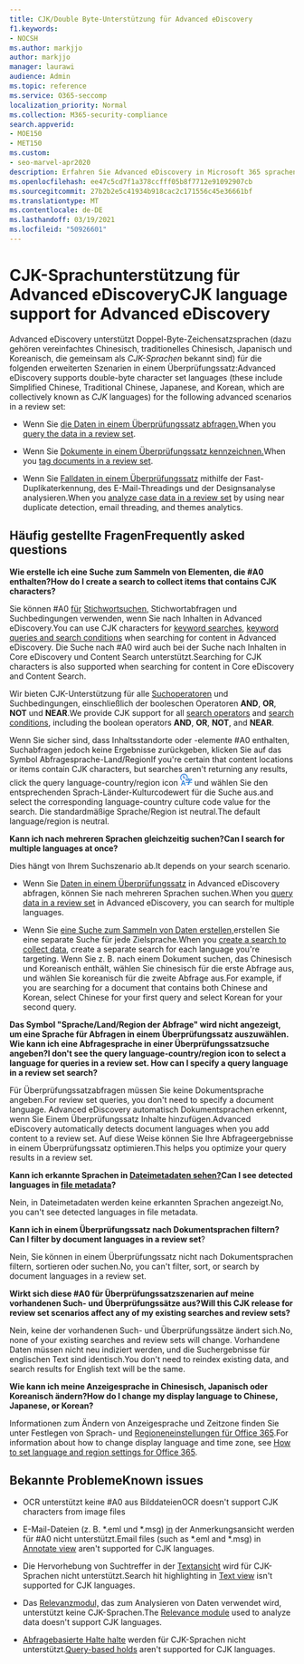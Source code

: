 ```yaml
---
title: CJK/Double Byte-Unterstützung für Advanced eDiscovery
f1.keywords:
- NOCSH
ms.author: markjjo
author: markjjo
manager: laurawi
audience: Admin
ms.topic: reference
ms.service: O365-seccomp
localization_priority: Normal
ms.collection: M365-security-compliance
search.appverid:
- MOE150
- MET150
ms.custom:
- seo-marvel-apr2020
description: Erfahren Sie Advanced eDiscovery in Microsoft 365 sprachen Chinesisch, Japanisch und Koreanisch (CJK) unterstützt, die einen Doppel-Byte-Zeichensatz verwenden.
ms.openlocfilehash: ee47c5cd7f1a378ccfff05b8f7712e91092907cb
ms.sourcegitcommit: 27b2b2e5c41934b918cac2c171556c45e36661bf
ms.translationtype: MT
ms.contentlocale: de-DE
ms.lasthandoff: 03/19/2021
ms.locfileid: "50926601"
---
```

# <a name="cjk-language-support-for-advanced-ediscovery"></a><span data-ttu-id="05a56-103">CJK-Sprachunterstützung für Advanced eDiscovery</span><span class="sxs-lookup"><span data-stu-id="05a56-103">CJK language support for Advanced eDiscovery</span></span>

<span data-ttu-id="05a56-104">Advanced eDiscovery unterstützt Doppel-Byte-Zeichensatzsprachen (dazu gehören vereinfachtes Chinesisch, traditionelles Chinesisch, Japanisch und Koreanisch, die gemeinsam als *CJK-Sprachen* bekannt sind) für die folgenden erweiterten Szenarien in einem Überprüfungssatz:</span><span class="sxs-lookup"><span data-stu-id="05a56-104">Advanced eDiscovery supports double-byte character set languages (these include Simplified Chinese, Traditional Chinese, Japanese, and Korean, which are collectively known as *CJK* languages) for the following advanced scenarios in a review set:</span></span>

- <span data-ttu-id="05a56-105">Wenn Sie [die Daten in einem Überprüfungssatz abfragen.](review-set-search.md)</span><span class="sxs-lookup"><span data-stu-id="05a56-105">When you [query the data in a review set](review-set-search.md).</span></span>

- <span data-ttu-id="05a56-106">Wenn Sie [Dokumente in einem Überprüfungssatz kennzeichnen.](tagging-documents.md)</span><span class="sxs-lookup"><span data-stu-id="05a56-106">When you [tag documents in a review set](tagging-documents.md).</span></span>

- <span data-ttu-id="05a56-107">Wenn Sie [Falldaten in einem Überprüfungssatz](analyzing-data-in-review-set.md) mithilfe der Fast-Duplikaterkennung, des E-Mail-Threadings und der Designsanalyse analysieren.</span><span class="sxs-lookup"><span data-stu-id="05a56-107">When you [analyze case data in a review set](analyzing-data-in-review-set.md) by using near duplicate detection, email threading, and themes analytics.</span></span>

## <a name="frequently-asked-questions"></a><span data-ttu-id="05a56-108">Häufig gestellte Fragen</span><span class="sxs-lookup"><span data-stu-id="05a56-108">Frequently asked questions</span></span>

<span data-ttu-id="05a56-109">**Wie erstelle ich eine Suche zum Sammeln von Elementen, die #A0 enthalten?**</span><span class="sxs-lookup"><span data-stu-id="05a56-109">**How do I create a search to collect items that contains CJK characters?**</span></span>

<span data-ttu-id="05a56-110">Sie können #A0 [für](building-search-queries.md#keyword-searches) [Stichwortsuchen,](keyword-queries-and-search-conditions.md) Stichwortabfragen und Suchbedingungen verwenden, wenn Sie nach Inhalten in Advanced eDiscovery.</span><span class="sxs-lookup"><span data-stu-id="05a56-110">You can use CJK characters for [keyword searches](building-search-queries.md#keyword-searches), [keyword queries and search conditions](keyword-queries-and-search-conditions.md) when searching for content in Advanced eDiscovery.</span></span> <span data-ttu-id="05a56-111">Die Suche nach #A0 wird auch bei der Suche nach Inhalten in Core eDiscovery und Content Search unterstützt.</span><span class="sxs-lookup"><span data-stu-id="05a56-111">Searching for CJK characters is also supported when searching for content in Core eDiscovery and Content Search.</span></span>

<span data-ttu-id="05a56-112">Wir bieten CJK-Unterstützung für [](keyword-queries-and-search-conditions.md#search-conditions)alle [Suchoperatoren](keyword-queries-and-search-conditions.md#search-operators) und Suchbedingungen, einschließlich der booleschen Operatoren **AND**, **OR**, **NOT** und **NEAR**.</span><span class="sxs-lookup"><span data-stu-id="05a56-112">We provide CJK support for all [search operators](keyword-queries-and-search-conditions.md#search-operators) and [search conditions](keyword-queries-and-search-conditions.md#search-conditions), including the boolean operators **AND**, **OR**, **NOT**, and **NEAR**.</span></span>

<span data-ttu-id="05a56-113">Wenn Sie sicher sind, dass Inhaltsstandorte oder -elemente #A0 enthalten, Suchabfragen jedoch keine Ergebnisse zurückgeben, klicken Sie auf das Symbol Abfragesprache-Land/Region</span><span class="sxs-lookup"><span data-stu-id="05a56-113">If you're certain that content locations or items contain CJK characters, but searches aren't returning any results, click the query language-country/region icon</span></span> ![Abfragesprache-Land/Region-Symbol in der Inhaltssuche](../media/8d4b60c8-e1f1-40f9-88ae-ee2a7eca0886.png) <span data-ttu-id="05a56-115">und wählen Sie den entsprechenden Sprach-Länder-Kulturcodewert für die Suche aus.</span><span class="sxs-lookup"><span data-stu-id="05a56-115">and select the corresponding language-country culture code value for the search.</span></span> <span data-ttu-id="05a56-116">Die standardmäßige Sprache/Region ist neutral.</span><span class="sxs-lookup"><span data-stu-id="05a56-116">The default language/region is neutral.</span></span>

<span data-ttu-id="05a56-117">**Kann ich nach mehreren Sprachen gleichzeitig suchen?**</span><span class="sxs-lookup"><span data-stu-id="05a56-117">**Can I search for multiple languages at once?**</span></span>

<span data-ttu-id="05a56-118">Dies hängt von Ihrem Suchszenario ab.</span><span class="sxs-lookup"><span data-stu-id="05a56-118">It depends on your search scenario.</span></span>

- <span data-ttu-id="05a56-119">Wenn Sie [Daten in einem Überprüfungssatz](review-set-search.md) in Advanced eDiscovery abfragen, können Sie nach mehreren Sprachen suchen.</span><span class="sxs-lookup"><span data-stu-id="05a56-119">When you [query data in a review set](review-set-search.md) in Advanced eDiscovery, you can search for multiple languages.</span></span>

- <span data-ttu-id="05a56-120">Wenn Sie [eine Suche zum Sammeln von Daten erstellen,](create-search-to-collect-data.md)erstellen Sie eine separate Suche für jede Zielsprache.</span><span class="sxs-lookup"><span data-stu-id="05a56-120">When you [create a search to collect data](create-search-to-collect-data.md), create a separate search for each language you're targeting.</span></span> <span data-ttu-id="05a56-121">Wenn Sie z. B. nach einem Dokument suchen, das Chinesisch und Koreanisch enthält, wählen Sie chinesisch für die erste Abfrage aus, und wählen Sie koreanisch für die zweite Abfrage aus.</span><span class="sxs-lookup"><span data-stu-id="05a56-121">For example, if you are searching for a document that contains both Chinese and Korean, select Chinese for your first query and select Korean for your second query.</span></span>

<span data-ttu-id="05a56-122">**Das Symbol "Sprache/Land/Region der Abfrage" wird nicht angezeigt, um eine Sprache für Abfragen in einem Überprüfungssatz auszuwählen. Wie kann ich eine Abfragesprache in einer Überprüfungssatzsuche angeben?**</span><span class="sxs-lookup"><span data-stu-id="05a56-122">**I don't see the query language-country/region icon to select a language for queries in a review set. How can I specify a query language in a review set search?**</span></span>

<span data-ttu-id="05a56-123">Für Überprüfungssatzabfragen müssen Sie keine Dokumentsprache angeben.</span><span class="sxs-lookup"><span data-stu-id="05a56-123">For review set queries, you don't need to specify a document language.</span></span> <span data-ttu-id="05a56-124">Advanced eDiscovery automatisch Dokumentsprachen erkennt, wenn Sie Einem Überprüfungssatz Inhalte hinzufügen.</span><span class="sxs-lookup"><span data-stu-id="05a56-124">Advanced eDiscovery automatically detects document languages when you add content to a review set.</span></span> <span data-ttu-id="05a56-125">Auf diese Weise können Sie Ihre Abfrageergebnisse in einem Überprüfungssatz optimieren.</span><span class="sxs-lookup"><span data-stu-id="05a56-125">This helps you optimize your query results in a review set.</span></span>

<span data-ttu-id="05a56-126">**Kann ich erkannte Sprachen in [Dateimetadaten sehen?](view-documents-in-review-set.md#file-metadata)**</span><span class="sxs-lookup"><span data-stu-id="05a56-126">**Can I see detected languages in [file metadata](view-documents-in-review-set.md#file-metadata)?**</span></span>

<span data-ttu-id="05a56-127">Nein, in Dateimetadaten werden keine erkannten Sprachen angezeigt.</span><span class="sxs-lookup"><span data-stu-id="05a56-127">No, you can't see detected languages in file metadata.</span></span>

<span data-ttu-id="05a56-128">**Kann ich in einem Überprüfungssatz nach Dokumentsprachen filtern?**</span><span class="sxs-lookup"><span data-stu-id="05a56-128">**Can I filter by document languages in a review set**?</span></span>

<span data-ttu-id="05a56-129">Nein, Sie können in einem Überprüfungssatz nicht nach Dokumentsprachen filtern, sortieren oder suchen.</span><span class="sxs-lookup"><span data-stu-id="05a56-129">No, you can't filter, sort, or search by document languages in a review set.</span></span>

<span data-ttu-id="05a56-130">**Wirkt sich diese #A0 für Überprüfungssatzszenarien auf meine vorhandenen Such- und Überprüfungssätze aus?**</span><span class="sxs-lookup"><span data-stu-id="05a56-130">**Will this CJK release for review set scenarios affect any of my existing searches and review sets?**</span></span>

<span data-ttu-id="05a56-131">Nein, keine der vorhandenen Such- und Überprüfungssätze ändert sich.</span><span class="sxs-lookup"><span data-stu-id="05a56-131">No, none of your existing searches and review sets will change.</span></span> <span data-ttu-id="05a56-132">Vorhandene Daten müssen nicht neu indiziert werden, und die Suchergebnisse für englischen Text sind identisch.</span><span class="sxs-lookup"><span data-stu-id="05a56-132">You don't need to reindex existing data, and search results for English text will be the same.</span></span>

<span data-ttu-id="05a56-133">**Wie kann ich meine Anzeigesprache in Chinesisch, Japanisch oder Koreanisch ändern?**</span><span class="sxs-lookup"><span data-stu-id="05a56-133">**How do I change my display language to Chinese, Japanese, or Korean?**</span></span>

<span data-ttu-id="05a56-134">Informationen zum Ändern von Anzeigesprache und Zeitzone finden Sie unter Festlegen von Sprach- und [Regioneneinstellungen für Office 365](/office365/troubleshoot/access-management/set-language-and-region).</span><span class="sxs-lookup"><span data-stu-id="05a56-134">For information about how to change display language and time zone, see [How to set language and region settings for Office 365](/office365/troubleshoot/access-management/set-language-and-region).</span></span>

## <a name="known-issues"></a><span data-ttu-id="05a56-135">Bekannte Probleme</span><span class="sxs-lookup"><span data-stu-id="05a56-135">Known issues</span></span>

- <span data-ttu-id="05a56-136">OCR unterstützt keine #A0 aus Bilddateien</span><span class="sxs-lookup"><span data-stu-id="05a56-136">OCR doesn't support CJK characters from image files</span></span>

- <span data-ttu-id="05a56-137">E-Mail-Dateien (z. B. \*.eml und \*.msg) [in](view-documents-in-review-set.md#annotate-view) der Anmerkungsansicht werden für #A0 nicht unterstützt.</span><span class="sxs-lookup"><span data-stu-id="05a56-137">Email files (such as \*.eml and \*.msg) in [Annotate view](view-documents-in-review-set.md#annotate-view) aren't supported for CJK languages.</span></span>

- <span data-ttu-id="05a56-138">Die Hervorhebung von Suchtreffer in der [Textansicht](view-documents-in-review-set.md#text-view) wird für CJK-Sprachen nicht unterstützt.</span><span class="sxs-lookup"><span data-stu-id="05a56-138">Search hit highlighting in [Text view](view-documents-in-review-set.md#text-view) isn't supported for CJK languages.</span></span>

- <span data-ttu-id="05a56-139">Das [Relevanzmodul,](using-relevance.md) das zum Analysieren von Daten verwendet wird, unterstützt keine CJK-Sprachen.</span><span class="sxs-lookup"><span data-stu-id="05a56-139">The [Relevance module](using-relevance.md) used to analyze data doesn't support CJK languages.</span></span>

- <span data-ttu-id="05a56-140">[Abfragebasierte Halte halte](managing-holds.md#manage-non-custodial-holds) werden für CJK-Sprachen nicht unterstützt.</span><span class="sxs-lookup"><span data-stu-id="05a56-140">[Query-based holds](managing-holds.md#manage-non-custodial-holds) aren't supported for CJK languages.</span></span>